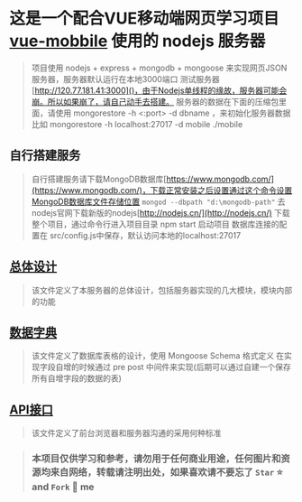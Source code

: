# 这是一个配合VUE移动端网页学习项目 [vue-mobbile](https://github.com/arm-liang/vue-mobbile-learning) 使用的 nodejs 服务器

> 项目使用 nodejs + express + mongodb + mongoose 来实现网页JSON服务器，服务器默认运行在本地3000端口
> 测试服务器 [http://120.77.181.41:3000]()，由于Nodejs单线程的缘故，服务器可能会崩。所以如果崩了，请自己动手去搭建。
> 服务器的数据在下面的压缩包里面，请使用 mongorestore -h <hostname><:port> -d dbname <path>，来初始化服务器数据
> 比如 mongorestore -h localhost:27017 -d mobile ./mobile
  
## 自行搭建服务

> 自行搭建服务请下载MongoDB数据库[https://www.mongodb.com/](https://www.mongodb.com/)，下载正常安装之后设置通过这个命令设置MongoDB数据库文件存储位置
`mongod --dbpath "d:\mongodb-path"`
> 去nodejs官网下载新版的nodejs[http://nodejs.cn/](http://nodejs.cn/)
> 下载整个项目，通过命令行进入项目目录
> npm start 启动项目
> 数据库连接的配置在 src/config.js中保存，默认访问本地的localhost:27017

## [总体设计](总体设计.md)

> 该文件定义了本服务器的总体设计，包括服务器实现的几大模块，模块内部的功能

## [数据字典](数据字典.md)

> 该文件定义了数据库表格的设计，使用 Mongoose Schema 格式定义
> 在实现字段自增的时候通过 pre post 中间件来实现(后期可以通过自建一个保存所有自增字段的数据的表)

## [API接口](API接口.md)

> 该文件定义了前台浏览器和服务器沟通的采用何种标准

>### 本项目仅供学习和参考，请勿用于任何商业用途，任何图片和资源均来自网络，转载请注明出处，如果喜欢请不要忘了 `Star` :star: and `Fork` :fork_and_knife: me
